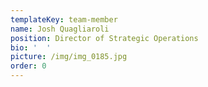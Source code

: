 ```yaml
---
templateKey: team-member
name: Josh Quagliaroli
position: Director of Strategic Operations
bio: '  '
picture: /img/img_0185.jpg
order: 0
---
```



